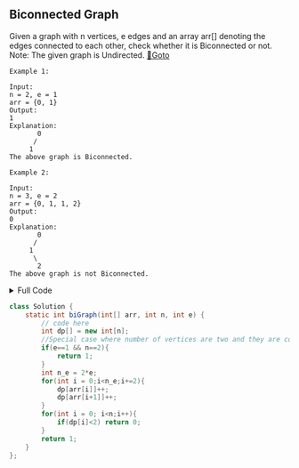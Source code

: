 ## Biconnected Graph
Given a graph with n vertices, e edges and an array arr[] denoting the edges connected to each other, check whether it is Biconnected or not.
Note: The given graph is Undirected. [🔗Goto](https://practice.geeksforgeeks.org/problems/biconnected-graph2528/1#) 

```
Example 1:

Input:
n = 2, e = 1
arr = {0, 1}
Output:
1
Explanation:
       0
      /
     1
The above graph is Biconnected.

Example 2:

Input:
n = 3, e = 2
arr = {0, 1, 1, 2}
Output:
0
Explanation:
       0
      /
     1
      \
       2
The above graph is not Biconnected.
```
<details>
<summary>Full Code</summary>

```java
import java.io.*;
import java.util.*;

class GFG {
    public static void main(String args[]) throws IOException {
        BufferedReader read =
            new BufferedReader(new InputStreamReader(System.in));
        int t = Integer.parseInt(read.readLine());
        while (t-- > 0) {
            String S[] = read.readLine().split(" ");
            int n = Integer.parseInt(S[0]);
            int e = Integer.parseInt(S[1]);
            
            String S1[] = read.readLine().split(" ");
            int[] arr = new int[2*e];
            
            for(int i=0; i<2*e; i++)
                arr[i] = Integer.parseInt(S1[i]);

            Solution ob = new Solution();
            System.out.println(ob.biGraph(arr,n,e));
        }
    }
}// } Driver Code Ends


//User function Template for Java

class Solution {
    static int biGraph(int[] arr, int n, int e) {
        // code here
        int dp[] = new int[n];
        //Special case where number of vertices are two and they are connected.
        if(e==1 && n==2){
            return 1;
        }
        int n_e = 2*e;
        for(int i = 0;i<n_e;i+=2){
            dp[arr[i]]++;
            dp[arr[i+1]]++;
        }
        for(int i = 0; i<n;i++){
            if(dp[i]<2) return 0;
        }
        return 1;
    }
};
```
</details>

```java
class Solution {
    static int biGraph(int[] arr, int n, int e) {
        // code here
        int dp[] = new int[n];
        //Special case where number of vertices are two and they are connected.
        if(e==1 && n==2){
            return 1;
        }
        int n_e = 2*e;
        for(int i = 0;i<n_e;i+=2){
            dp[arr[i]]++;
            dp[arr[i+1]]++;
        }
        for(int i = 0; i<n;i++){
            if(dp[i]<2) return 0;
        }
        return 1;
    }
};
```
